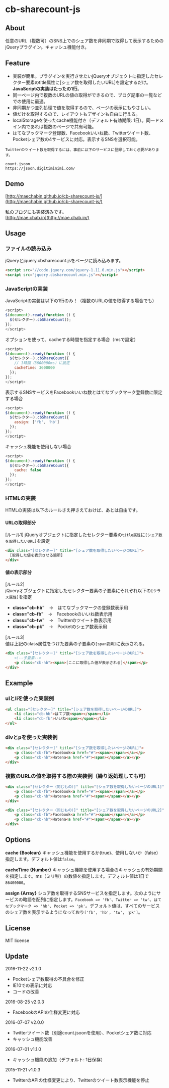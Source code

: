 # cb-sharecount-js

## About

任意のURL（複数可）のSNS上でのシェア数を非同期で取得して表示するためのjQueryプラグイン。キャッシュ機能付き。

## Feature
- 実装が簡単。プラグインを実行させたいjQueryオブジェクトに指定したセレクター要素のtitle属性に[シェア数を取得したいURL]を設定するだけ。**JavaScriptの実装はたったの1行**。
- 同一ページ内で複数のURLの値の取得ができるので、ブログ記事の一覧などでの使用に最適。
- 非同期かつ並列処理で値を取得するので、ページの表示にもやさしい。
- 値だけを取得するので、レイアウトもデザインも自由に行える。
- localStorageを使ったcache機能付き（デフォルト有効期限: 1日）。同一ドメイン内であれば複数のページで共有可能。
- はてなブックマーク登録数、Facebookいいね数、Twitterツイート数、Pocketシェア数の4サービスに対応。表示するSNSを選択可能。

```
Twitterのツイート数を取得するには、事前に以下のサービスに登録しておく必要があります。

count.jsoon
https://jsoon.digitiminimi.com/
```

## Demo

[http://maechabin.github.io/cb-sharecount-js/](http://maechabin.github.io/cb-sharecount-js/)

私のブログにも実装済みです。  
[http://mae.chab.in](http://mae.chab.in/)


## Usage

### ファイルの読み込み
jQueryとjquery.cbsharecount.jsをページに読み込みます。
```html
<script src="//code.jquery.com/jquery-1.11.0.min.js"></script>
<script src="jquery.cbsharecount.min.js"></script>
```

### JavaScriptの実装
JavaScriptの実装は以下の1行のみ！（複数のURLの値を取得する場合でも）
```javascript
<script>
$(document).ready(function () {
  $(セレクター).cbShareCount();
});
</script>
```

オプションを使って、cacheする時間を指定する場合（msで設定）
```javascript
<script>
$(document).ready(function () {
  $(セレクター).cbShareCount({
    // 1時間（3600000ms）に設定
    cacheTime: 3600000
  });
});
</script>
```

表示するSNSサービスをFacebookいいね数とはてなブックマーク登録数に限定する場合
```javascript
<script>
$(document).ready(function () {
  $(セレクター).cbShareCount({
    assign: ['fb', 'hb']
  });
});
</script>
```

キャッシュ機能を使用しない場合
```javascript
<script>
$(document).ready(function () {
  $(セレクター).cbShareCount({
    cache: false
  });
});
</script>
```


### HTMLの実装
HTMLの実装は以下のルールさえ押さえておけば、あとは自由です。

#### URLの取得部分
[ルール1]
jQueryオブジェクトに指定したセレクター要素の`title属性`に`[シェア数を取得したいURL]`を設定

```html
<div class="[セレクター]" title="[シェア数を取得したいページのURL]">
  [取得した値を表示させる箇所]
</div>
```

#### 値の表示部分
[ルール2]  
jQueryオブジェクトに指定したセレクター要素の子要素にそれぞれ以下の`[クラス属性]`を指定
- **class="cb-hb"**　→　はてなブックマークの登録数表示用
- **class="cb-fb"**　→　Facebookのいいね数表示用
- **class="cb-tw"**　→　Twitterのツイート数表示用
- **class="cb-pk"**　→　Pocketのシェア数表示用

[ルール3]  
値は上記のclass属性をつけた要素の子要素の`[span要素]`に表示される。
```html
<div class="[セレクター]" title="[シェア数を取得したいページのURL]">
	<!--子要素-->
	<p class="cb-hb"><span>[ここに取得した値が表示される]</span></p>
</div>
```

## Example

### ulとliを使った実装例
```html
<ul class="[セレクター]" title="[シェア数を取得したいページのURL]">
    <li class="cb-hb">はてブ数<span></span></li>
    <li class="cb-fb">いいね<span></span></li>
</ul>
```

### divとpを使った実装例
```html
<div class="[セレクター]" title="[シェア数を取得したいページのURL]">
    <p class="cb-fb">Facebook<a href="#"><span></span></a></p>
    <p class="cb-hb">Hatena<a href="#"><span></span></a></p>
</div>
```

### 複数のURLの値を取得する際の実装例（繰り返処理しても可）
```html
<div class="[セレクター（同じもの）]" title="[シェア数を取得したいページのURL1]">
    <p class="cb-fb">Facebook<a href="#"><span></span></a></p>
    <p class="cb-hb">Hatena<a href="#"><span></span></a></p>
</div>

<div class="[セレクター（同じもの）]" title="[シェア数を取得したいページのURL2]">
    <p class="cb-fb">Facebook<a href="#"><span></span></a></p>
    <p class="cb-hb">Hatena<a href="#"><span></span></a></p>
</div>
```

## Options

**cache {Boolean}**
キャッシュ機能を使用するか(true)、使用しないか（false）指定します。デフォルト値は`false`。

**cacheTime {Number}**
キャッシュ機能を使用する場合のキャッシュの有効期間を指定します。ms（ミリ秒）の数値を指定します。デフォルト値は1日で`86400000`。

**assign {Array}**
シュア数を取得するSNSサービスを指定します。次のようにサービスの略語を配列に指定します。`Facebook => 'fb'`、`Twitter => 'tw'`、`はてなブックマーク => 'hb'`、`Pocket => 'pk'`。デフォルト値は、すべてのサービスのシェア数を表示するようになっており`['fb', 'hb', 'tw', 'pk']`。

## License

MIT license

## Update

2016-11-22 v2.1.0
- Pocketシェア数取得の不具合を修正
- IE10での表示に対応
- コードの改善

2016-08-25 v2.0.3
- FacebookのAPIの仕様変更に対応

2016-07-07 v2.0.0
- Twitterツイート数（別途count.jsoonを使用）、Pocketシェア数に対応
- キャッシュ機能改善

2016-07-01 v1.1.0
- キャッシュ機能の追加（デフォルト: 1日保存）

2015-11-21 v1.0.3
- TwitterのAPIの仕様変更により、Twitterのツイート数表示機能を停止

